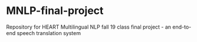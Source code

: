 # MNLP-final-project
Repository for HEART Multilingual NLP fall 19 class final project - an end-to-end speech translation system

